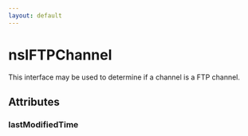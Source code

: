 ```yaml
---
layout: default
---
```


# nsIFTPChannel #

This interface may be used to determine if a channel is a FTP channel.


## Attributes ##

### lastModifiedTime ###
